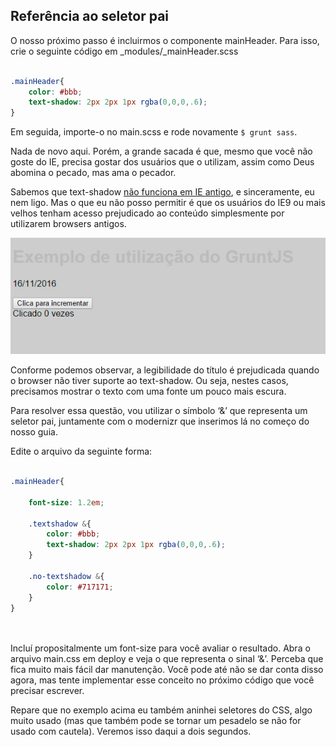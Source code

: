## Referência ao seletor pai

O nosso próximo passo é incluirmos o componente mainHeader. Para isso, crie o seguinte código em _modules/_mainHeader.scss

```scss

.mainHeader{
    color: #bbb;
    text-shadow: 2px 2px 1px rgba(0,0,0,.6);
}


```
Em seguida, importe-o no main.scss e rode novamente ``` $ grunt sass ```.

Nada de novo aqui. Porém, a grande sacada é que, mesmo que você não goste do IE, precisa gostar dos usuários que o utilizam, assim como Deus abomina o pecado, mas ama o pecador. 

Sabemos que text-shadow [não funciona em IE antigo](http://caniuse.com/#search=text-shadow), e sinceramente, eu nem ligo. Mas o que eu não posso permitir é que os usuários do IE9 ou mais velhos tenham acesso prejudicado ao conteúdo simplesmente por utilizarem browsers antigos.

![Legibilidade do título no IE 8](06.jpg "Legibilidade do título no IE 8")

Conforme podemos observar, a legibilidade do título é prejudicada quando o browser não tiver suporte ao text-shadow. Ou seja, nestes casos, precisamos mostrar o texto com uma fonte um pouco mais escura.

Para resolver essa questão, vou utilizar o símbolo ‘&’ que representa um seletor pai, juntamente com o modernizr que inserimos lá no começo do nosso guia.

Edite o arquivo da seguinte forma:

```scss

.mainHeader{

	font-size: 1.2em;

	.textshadow &{
		color: #bbb;
    	text-shadow: 2px 2px 1px rgba(0,0,0,.6);
	}
    
    .no-textshadow &{
    	color: #717171;
    }
}




```

Incluí propositalmente um font-size para você avaliar o resultado. Abra o arquivo main.css em deploy e veja o que representa o sinal ‘&’. Perceba que fica muito mais fácil dar manutenção. Você pode até não se dar conta disso agora, mas tente implementar esse conceito no próximo código que você precisar escrever.

Repare que no exemplo acima eu também aninhei seletores do CSS, algo muito usado (mas que também pode se tornar um pesadelo se não for usado com cautela). Veremos isso daqui a dois segundos.




